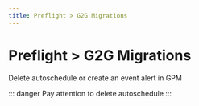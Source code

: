 ```yaml
---
title: Preflight > G2G Migrations
---
```


# Preflight > G2G Migrations

Delete autoschedule or create an event alert in GPM

::: danger
Pay attention to delete autoschedule
:::
